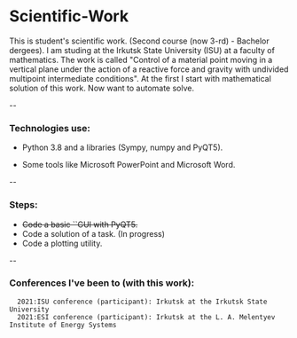 # Scientific-Work
  This is student's scientific work. (Second course (now 3-rd) - Bachelor dergees). I am studing at the Irkutsk State University (ISU) at a faculty of mathematics.
The work is called "Control of a material point moving in a vertical plane under the action of a reactive force and gravity with undivided multipoint intermediate conditions". At the first I start with mathematical solution of this work. Now want to automate solve. 

--

### Technologies use:

 + Python 3.8 and a libraries (Sympy, numpy and PyQT5).
  
 + Some tools like Microsoft PowerPoint and Microsoft Word.
  
 --
  
### Steps:
 + ~~Code a basic ``GUI with PyQT5.~~ 
 + Code a solution of a task. (In progress)
 + Code a plotting utility.
   
--

### Conferences I've been to (with this work):
  ~~~~2021:
    2021:ISU conference (participant): Irkutsk at the Irkutsk State University
    2021:ESI conference (participant): Irkutsk at the L. A. Melentyev Institute of Energy Systems 
  

  
